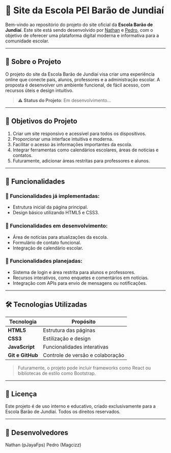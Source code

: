# 🏫 Site da Escola PEI Barão de Jundiaí

Bem-vindo ao repositório do projeto do site oficial da **Escola Barão de Jundiaí**. Este site está sendo desenvolvido por [Nathan](https://github.com/pJayaFps) e [Pedro](https://github.com/Magcizz), com o objetivo de oferecer uma plataforma digital moderna e informativa para a comunidade escolar.

---

## 📖 Sobre o Projeto

O projeto do site da Escola Barão de Jundiaí visa criar uma experiência online que conecte pais, alunos, professores e a administração escolar. A proposta é desenvolver um ambiente funcional, de fácil acesso, com recursos úteis e design intuitivo.

> ⚠️ **Status do Projeto**: Em desenvolvimento...

---

## 🎯 Objetivos do Projeto

1. Criar um site responsivo e acessível para todos os dispositivos.
2. Proporcionar uma interface intuitiva e moderna.
3. Facilitar o acesso às informações importantes da escola.
4. Integrar ferramentas como calendários escolares, áreas de notícias e contatos.
5. Futuramente, adicionar áreas restritas para professores e alunos.

---

## 🚀 Funcionalidades

### 🔹 Funcionalidades já implementadas:
- Estrutura inicial da página principal.
- Design básico utilizando HTML5 e CSS3.

### 🔹 Funcionalidades em desenvolvimento:
- Área de notícias para atualizações da escola.
- Formulário de contato funcional.
- Integração de calendário escolar.

### 🔹 Funcionalidades planejadas:
- Sistema de login e área restrita para alunos e professores.
- Recursos interativos, como enquetes e comentários em notícias.
- Integração com APIs para envio de mensagens ou notificações.

---

## 🛠️ Tecnologias Utilizadas

| Tecnologia      | Propósito                          |
|------------------|------------------------------------|
| **HTML5**        | Estrutura das páginas             |
| **CSS3**         | Estilização e design              |
| **JavaScript**   | Funcionalidades interativas       |
| **Git e GitHub** | Controle de versão e colaboração  |

> Futuramente, o projeto pode incluir frameworks como React ou bibliotecas de estilo como Bootstrap.

---

## 📝 Licença

Este projeto é de uso interno e educativo, criado exclusivamente para a Escola Barão de Jundiaí. Todos os direitos reservados.

---

## 👥 Desenvolvedores

Nathan (pJayaFps)
Pedro (Magcizz)


